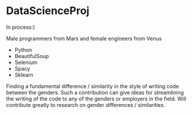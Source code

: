 # DataScienceProj

In process:)




Male programmers from Mars and female engineers from Venus

* Python
* BeautifulSoup
* Selenium
* Spacy
* Sklearn


Finding a fundamental difference / similarity in the style of writing code between the genders.
Such a contribution can give ideas for streamlining the writing of the code to any of the genders or employers in the field.
Will contribute greatly to research on gender differences / similarities.
